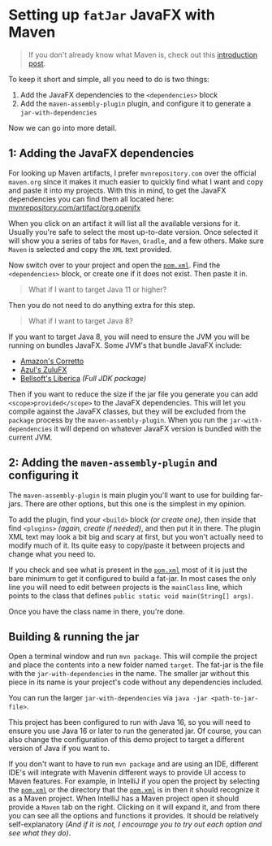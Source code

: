 # Setting up `fatJar` JavaFX with Maven

> If you don't already know what Maven is, check out this [introduction post](https://www.baeldung.com/maven).

To keep it short and simple, all you need to do is two things:

1. Add the JavaFX dependencies to the `<dependencies>` block
2. Add the `maven-assembly-plugin` plugin, and configure it to generate a `jar-with-dependencies`

Now we can go into more detail.

## 1: Adding the JavaFX dependencies

For looking up Maven artifacts, I prefer `mvnrepository.com` over the official `maven.org` since it makes it much easier to quickly find what I want and copy and paste it into my projects. 
With this in mind, to get the JavaFX dependencies you can find them all located here: [mvnrepository.com/artifact/org.openjfx](https://mvnrepository.com/artifact/org.openjfx)

When you click on an artifact it will list all the available versions for it. Usually you're safe to select the most up-to-date version. 
Once selected it will show you a series of tabs for `Maven`, `Gradle`, and a few others. Make sure `Maven` is selected and copy the `XML` text provided.

Now switch over to your project and open the [`pom.xml`](pom.xml). Find the `<dependencies>` block, or create one if it does not exist. Then paste it in.

> What if I want to target Java 11 or higher?

Then you do not need to do anything extra for this step.

> What if I want to target Java 8?

If you want to target Java 8, you will need to ensure the JVM you will be running on bundles JavaFX. 
Some JVM's that bundle JavaFX include: 

- [Amazon's Corretto](https://aws.amazon.com/corretto/)
- [Azul's ZuluFX](https://www.azul.com/downloads/?package=jdk-fx)
- [Bellsoft's Liberica](https://bell-sw.com/pages/downloads/) _(Full JDK package)_

Then if you want to reduce the size if the jar file you generate you can add `<scope>provided</scope>` to the JavaFX dependencies.
This will let you compile against the JavaFX classes, but they will be excluded from the `package` process by the `maven-assembly-plugin`.
When you run the `jar-with-dependencies` it will depend on whatever JavaFX version is bundled with the current JVM.

## 2: Adding the `maven-assembly-plugin` and configuring it

The `maven-assembly-plugin` is main plugin you'll want to use for building far-jars. There are other options, but this one is the simplest in my opinion.

To add the plugin, find your `<build>` block _(or create one)_, then inside that find `<plugins>` _(again, create if needed)_, and then put it in there. The plugin XML text may look a bit big and scary at first, but you won't actually need to modify much of it. Its quite easy to copy/paste it between projects and change what you need to.

If you check and see what is present in the [`pom.xml`](pom.xml) most of it is just the bare minimum to get it configured to build a fat-jar.
In most cases the only line you will need to edit between projects is the `mainClass` line, which points to the class that defines `public static void main(String[] args)`.

Once you have the class name in there, you're done.

## Building & running the jar

Open a terminal window and run `mvn package`. This will compile the project and place the contents into a new folder named `target`.
The fat-jar is the file with the `jar-with-dependencies` in the name. The smaller jar without this piece in its name is your project's code without any dependencies included.

You can run the larger `jar-with-dependencies` via `java -jar <path-to-jar-file>`.

This project has been configured to run with Java 16, so you will need to ensure you use Java 16 or later to run the generated jar. 
Of course, you can also change the configuration of this demo project to target a different version of Java if you want to.

If you don't want to have to run `mvn package` and are using an IDE, different IDE's will integrate with Mavenin different ways to provide UI access to Maven features. For example, in IntelliJ if you open the project by selecting the [`pom.xml`](pom.xml) or the directory that the [`pom.xml`](pom.xml) is in then it should recognize it as a Maven project. When IntelliJ has a Maven project open it should provide a `Maven` tab on the right. Clicking on it will expand it, and from there you can see all the options and functions it provides. It should be relatively self-explanatory _(And if it is not, I encourage you to try out each option and see what they do)_.